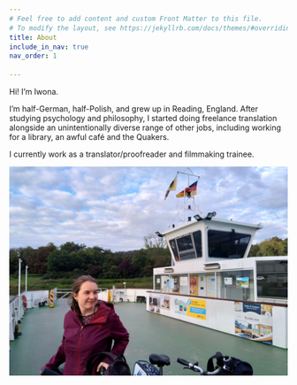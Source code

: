 ```yaml
---
# Feel free to add content and custom Front Matter to this file.
# To modify the layout, see https://jekyllrb.com/docs/themes/#overriding-theme-defaults
title: About
include_in_nav: true
nav_order: 1

---
```


Hi! I’m Iwona.

I’m half-German, half-Polish, and grew up in Reading, England. 
After studying psychology and philosophy, I started doing freelance translation alongside an unintentionally diverse range of other jobs, including working for a library, an awful café and the Quakers.

I currently work as a translator/proofreader and filmmaking trainee.

![Iwona on a ferry](/assets/img/iwona.jpg)
